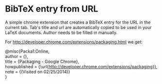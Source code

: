 BibTeX entry from URL
=============

A simple chrome extension that creates a BibTeX entry for the URL in the current tab. Tab's title and url are automatically copied to be used in your LaTeX documents. Author needs to be filled in manually.

For http://developer.chrome.com/extensions/packaging.html we get:

@misc{Packa1:Online,  
author = {},  
title = {Packaging - Google Chrome},  
howpublished = {\url{http://developer.chrome.com/extensions/packaging}},  
note = {(Visited on 02/25/2014)}  
}

